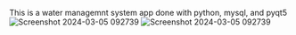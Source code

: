 This is a water managemnt system app done with python, mysql, and pyqt5![Screenshot 2024-03-05 092739](https://github.com/MadickAngeCesar/WaterMonitoringSystem/assets/129757922/72116d7b-832c-4060-b468-0fe36a0c0ece)
![Screenshot 2024-03-05 092739](https://github.com/MadickAngeCesar/WaterMonitoringSystem/assets/129757922/9cc915c1-fda4-4a62-9829-216b3cc17526)
